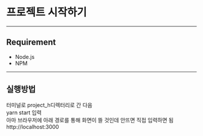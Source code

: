 # 프로젝트 시작하기
* * *
## Requirement
* Node.js  
* NPM
* * *
## 실행방법
터미널로 project_h디렉터리로 간 다음  
yarn start 입력  
아마 브라우저에 아래 경로를 통해 화면이 뜰 것인데 안뜨면 직접 입력하면 됨  
http://localhost:3000
